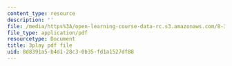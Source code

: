```yaml
---
content_type: resource
description: ''
file: /media/https%3A/open-learning-course-data-rc.s3.amazonaws.com/8-333-statistical-mechanics-i-statistical-mechanics-of-particles-fall-2013/8d8391a5b4d128c30b35fd1a1527df88_34lmLIYpkYQ.pdf
file_type: application/pdf
resourcetype: Document
title: 3play pdf file
uid: 8d8391a5-b4d1-28c3-0b35-fd1a1527df88
---
```


